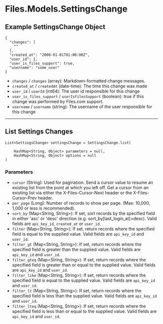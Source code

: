 # Files.Models.SettingsChange

## Example SettingsChange Object

```
{
  "changes": [
    ""
  ],
  "created_at": "2000-01-01T01:00:00Z",
  "user_id": 1,
  "user_is_files_support": true,
  "username": "some_user"
}
```

* `changes` / `changes`  (array): Markdown-formatted change messages.
* `created_at` / `createdAt`  (date-time): The time this change was made
* `user_id` / `userId`  (int64): The user id responsible for this change
* `user_is_files_support` / `userIsFilesSupport`  (boolean): true if this change was performed by Files.com support.
* `username` / `username`  (string): The username of the user responsible for this change


---

## List Settings Changes

```
List<SettingsChange> settingsChange = SettingsChange.list(
    
    HashMap<String, Object> parameters = null,
    HashMap<String, Object> options = null
)
```

### Parameters

* `cursor` (String): Used for pagination.  Send a cursor value to resume an existing list from the point at which you left off.  Get a cursor from an existing list via either the X-Files-Cursor-Next header or the X-Files-Cursor-Prev header.
* `per_page` (Long): Number of records to show per page.  (Max: 10,000, 1,000 or less is recommended).
* `sort_by` (Map<String, String>): If set, sort records by the specified field in either 'asc' or 'desc' direction (e.g. sort_by[last_login_at]=desc). Valid fields are `api_key_id`, `created_at` or `user_id`.
* `filter` (Map<String, String>): If set, return records where the specified field is equal to the supplied value. Valid fields are `api_key_id` and `user_id`.
* `filter_gt` (Map<String, String>): If set, return records where the specified field is greater than the supplied value. Valid fields are `api_key_id` and `user_id`.
* `filter_gteq` (Map<String, String>): If set, return records where the specified field is greater than or equal to the supplied value. Valid fields are `api_key_id` and `user_id`.
* `filter_like` (Map<String, String>): If set, return records where the specified field is equal to the supplied value. Valid fields are `api_key_id` and `user_id`.
* `filter_lt` (Map<String, String>): If set, return records where the specified field is less than the supplied value. Valid fields are `api_key_id` and `user_id`.
* `filter_lteq` (Map<String, String>): If set, return records where the specified field is less than or equal to the supplied value. Valid fields are `api_key_id` and `user_id`.
